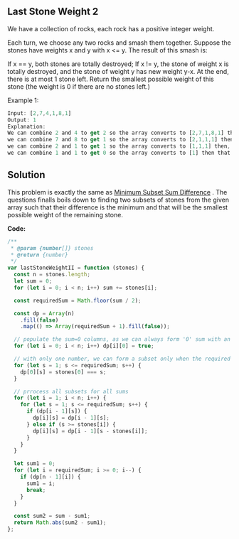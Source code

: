 ## Last Stone Weight 2

We have a collection of rocks, each rock has a positive integer weight.

Each turn, we choose any two rocks and smash them together. Suppose the stones have weights x and y with x <= y. The result of this smash is:

If x == y, both stones are totally destroyed;
If x != y, the stone of weight x is totally destroyed, and the stone of weight y has new weight y-x.
At the end, there is at most 1 stone left. Return the smallest possible weight of this stone (the weight is 0 if there are no stones left.)

Example 1:

```js
Input: [2,7,4,1,8,1]
Output: 1
Explanation:
We can combine 2 and 4 to get 2 so the array converts to [2,7,1,8,1] then,
we can combine 7 and 8 to get 1 so the array converts to [2,1,1,1] then,
we can combine 2 and 1 to get 1 so the array converts to [1,1,1] then,
we can combine 1 and 1 to get 0 so the array converts to [1] then that's the optimal value.
```

## Solution

This problem is exactly the same as [Minimum Subset Sum Difference]('./../../../Pattern-1%20%200-1%20Knapsack%20Pattern/Minimum%20Subset%20Sum%20Difference/notes.md') . The questions finalls boils down to finding two subsets of stones from the given array such that their difference is the minimum and that will be the smallest possible weight of the remaining stone.

**Code:**

```js
/**
 * @param {number[]} stones
 * @return {number}
 */
var lastStoneWeightII = function (stones) {
  const n = stones.length;
  let sum = 0;
  for (let i = 0; i < n; i++) sum += stones[i];

  const requiredSum = Math.floor(sum / 2);

  const dp = Array(n)
    .fill(false)
    .map(() => Array(requiredSum + 1).fill(false));

  // populate the sum=0 columns, as we can always form '0' sum with an empty set
  for (let i = 0; i < n; i++) dp[i][0] = true;

  // with only one number, we can form a subset only when the required sum is equal to that number
  for (let s = 1; s <= requiredSum; s++) {
    dp[0][s] = stones[0] === s;
  }

  // prrocess all subsets for all sums
  for (let i = 1; i < n; i++) {
    for (let s = 1; s <= requiredSum; s++) {
      if (dp[i - 1][s]) {
        dp[i][s] = dp[i - 1][s];
      } else if (s >= stones[i]) {
        dp[i][s] = dp[i - 1][s - stones[i]];
      }
    }
  }

  let sum1 = 0;
  for (let i = requiredSum; i >= 0; i--) {
    if (dp[n - 1][i]) {
      sum1 = i;
      break;
    }
  }

  const sum2 = sum - sum1;
  return Math.abs(sum2 - sum1);
};
```
